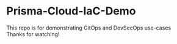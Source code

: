 # Prisma-Cloud-IaC-Demo
This repo is for demonstrating GitOps and DevSecOps use-cases<br>
Thanks for watching!
